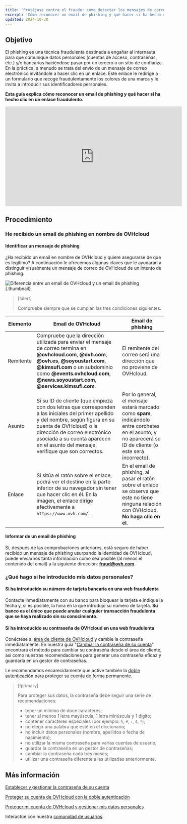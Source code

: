 ```yaml
---
title: 'Protéjase contra el fraude: cómo detectar los mensajes de correo fraudulento y el phishing'
excerpt: 'Cómo reconocer un email de phishing y qué hacer si ha hecho clic en un enlace fraudulento'
updated: 2024-10-30
---
```


## Objetivo

El phishing es una técnica fraudulenta destinada a engañar al internauta para que comunique datos personales (cuentas de acceso, contraseñas, etc.) y/o bancarios haciéndose pasar por un tercero o un sitio de confianza.<br>
En la práctica, a menudo se trata del envío de un mensaje de correo electrónico invitándole a hacer clic en un enlace. Este enlace le redirige a un formulario que recoge fraudulentamente los colores de una marca y le invita a introducir sus identificadores personales.

**Esta guía explica cómo reconocer un email de phishing y qué hacer si ha hecho clic en un enlace fraudulento.**

<iframe class="video" width="560" height="315" src="https://www.youtube-nocookie.com/embed/taLW5cYk7xc?si=cCLkHbfxwFknrA5r" title="YouTube video player" frameborder="0" allow="accelerometer; autoplay; clipboard-write; encrypted-media; gyroscope; picture-in-picture; web-share" referrerpolicy="strict-origin-when-cross-origin" allowfullscreen></iframe>

## Procedimiento

### He recibido un email de phishing en nombre de OVHcloud

#### Identificar un mensaje de phishing

¿Ha recibido un email en nombre de OVHcloud y quiere asegurarse de que es legítimo? A continuación le ofrecemos algunas claves que le ayudarán a distinguir visualmente un mensaje de correo de OVHcloud de un intento de phishing.

![Diferencia entre un email de OVHcloud y un email de phishing](images/phishing_email.png){.thumbnail}

> [!alert]
> 
> Compruebe siempre que se cumplan las tres condiciones siguientes.
> 

|Elemento|Email de OVHcloud|Email de phishing|
|---|---|---|
|Remitente|Compruebe que la dirección utilizada para enviar el mensaje de correo termina en **@ovhcloud.com**, **@ovh.com**, **@ovh.es**, **@soyoustart.com**, **@kimsufi.com** o un subdominio como **@events.ovhcloud.com**, **@news.soyoustart.com**, **@services.kimsufi.com**.|El remitente del correo será una dirección que no proviene de OVHcloud.|
|Asunto|Si su ID de cliente (que empieza con dos letras que corresponden a las iniciales del primer apellido y del nombre, según figura en su cuenta de OVHcloud) o la dirección de correo electrónico asociada a su cuenta aparecen en el asunto del mensaje, verifique que son correctos.|Por lo general, el mensaje estará marcado como **spam**, indicándolo entre corchetes en el asunto, y no aparecerá su ID de cliente (o este será incorrecto).|
|Enlace|Si sitúa el ratón sobre el enlace, podrá ver el destino en la parte inferior de su navegador sin tener que hacer clic en él. En la imagen, el enlace dirige efectivamente a `https://www.ovh.com/`.|En el email de phishing, al pasar el ratón sobre el enlace se observa que este no tiene ninguna relación con OVHcloud. **No haga clic en él**.|

#### Informar de un email de phishing

Si, después de las comprobaciones anteriores, está seguro de haber recibido un mensaje de phishing usurpando la identidad de OVHcloud, puede enviarnos tanta información como sea posible (al menos el contenido del email) a la siguiente dirección: **<fraud@ovh.com>**.

### ¿Qué hago si he introducido mis datos personales?

#### Si ha introducido su número de tarjeta bancaria en una web fraudulenta

Contacte inmediatamente con su banco para bloquear la tarjeta e indique la fecha y, si es posible, la hora en la que introdujo su número de tarjeta. **Su banco es el único que puede anular cualquier transacción fraudulenta que se haya realizado sin su conocimiento.**

#### Si ha introducido su contraseña de OVHcloud en una web fraudulenta

Conéctese al [área de cliente de OVHcloud](/links/manager) y cambie la contraseña inmediatamente. En nuestra guía "[Cambiar la contraseña de su cuenta](/pages/account_and_service_management/account_information/manage-ovh-password)" encontrará el método para cambiar su contraseña desde el área de cliente, así como nuestras recomendaciones para generar una contraseña eficaz y guardarla en un gestor de contraseñas.

Le recomendamos encarecidamente que active también la [doble autenticación](/pages/account_and_service_management/account_information/secure-ovhcloud-account-with-2fa) para proteger su cuenta de forma permanente.

> [!primary]
>
> Para proteger sus datos, la contraseña debe seguir una serie de recomendaciones:
>
> - tener un mínimo de doce caracteres;
> - tener al menos 1 letra mayúscula, 1 letra minúscula y 1 dígito;
> - contener caracteres especiales (por ejemplo: `%`, `#`, `:`, `$`, `*`);
> - no elegir una palabra que esté en el diccionario;
> - no incluir datos personales (nombre, apellidos o fecha de nacimiento); 
> - no utilizar la misma contraseña para varias cuentas de usuario;
> - guardar la contraseña en un gestor de contraseñas;
> - cambiar la contraseña cada tres meses;
> - utilizar una contraseña diferente a las utilizadas anteriormente.
>

## Más información

[Establecer y gestionar la contraseña de su cuenta](/pages/account_and_service_management/account_information/manage-ovh-password)

[Proteger su cuenta de OVHcloud con la doble autenticación](/pages/account_and_service_management/account_information/secure-ovhcloud-account-with-2fa)

[Proteger mi cuenta de OVHcloud y gestionar mis datos personales](/pages/account_and_service_management/account_information/all_about_username)

Interactúe con nuestra [comunidad de usuarios](/links/community).